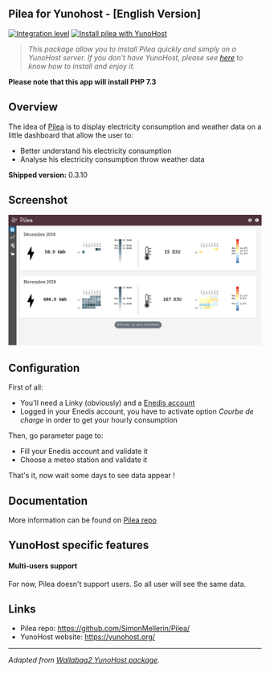 
 Pilea for Yunohost - [English Version]
------------------------
[![Integration level](https://dash.yunohost.org/integration/pilea.svg)](https://dash.yunohost.org/appci/app/pilea)
[![Install pilea with YunoHost](https://install-app.yunohost.org/install-with-yunohost.png)](https://install-app.yunohost.org/?app=pilea)

> *This package allow you to install Pilea quickly and simply on a YunoHost server.
If you don't have YunoHost, please see [here](https://yunohost.org/#/install) to know how to install and enjoy it.*

**Please note that this app will install PHP 7.3**

## Overview

The idea of [Pilea](https://github.com/SimonMellerin/Pilea) is to display electricity consumption and weather data on a little dashboard that allow the user to:

 * Better understand his electricity consumption
 * Analyse his electricity consumption throw weather data

 **Shipped version:** 0.3.10

## Screenshot

![pilea startup screen](https://raw.githubusercontent.com/SimonMellerin/Pilea/master/docs/index_pilea.png)

## Configuration

First of all:

* You'll need a Linky (obviously) and a [Enedis account](https://espace-client-connexion.enedis.fr/auth/UI/Login?realm=particuliers)
* Logged in your Enedis account, you have to activate option *Courbe de charge* in order to get your hourly consumption

Then, go parameter page to:

* Fill your Enedis account and validate it
* Choose a meteo station and validate it

That's it, now wait some days to see data appear !

## Documentation

More information can be found on [Pilea repo](https://github.com/SimonMellerin/Pilea/)

## YunoHost specific features

#### Multi-users support

For now, Pilea doesn't support users. So all user will see the same data.

## Links

 * Pilea repo: https://github.com/SimonMellerin/Pilea/
 * YunoHost website: https://yunohost.org/

---

*Adapted from [Wallabag2 YunoHost package](https://github.com/YunoHost-Apps/wallabag2_ynh).*
